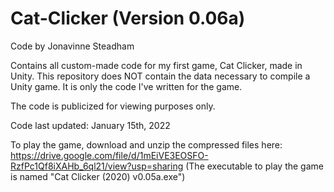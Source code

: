 # Cat-Clicker (Version 0.06a)

Code by Jonavinne Steadham

Contains all custom-made code for my first game, Cat Clicker, made in Unity.
This repository does NOT contain the data necessary to compile a Unity game. It is only the code I've written for the game.

The code is publicized for viewing purposes only.

Code last updated: January 15th, 2022

To play the game, download and unzip the compressed files here: https://drive.google.com/file/d/1mEiVE3EOSFO-RzfPc1Qf8iXAHb_6ql21/view?usp=sharing
(The executable to play the game is named "Cat Clicker (2020) v0.05a.exe")

